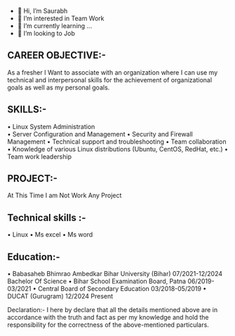 - 👋 Hi, I’m Saurabh
- 👀 I’m interested in Team Work
- 🌱 I’m currently learning ...
- 💞️ I’m looking to Job



## CAREER OBJECTIVE:-
 As a fresher I Want to associate with an organization where I can use my technical and interpersonal skills for the achievement of organizational goals as well as my personal goals.

## SKILLS:-
•	Linux System Administration					
•	Server Configuration and Management
•	Security and Firewall Management
•	Technical support and troubleshooting
•	Team collaboration
•	Knowledge of various Linux distributions (Ubuntu, CentOS, RedHat, etc.)
•	Team work leadership

## PROJECT:-
At This Time I am Not Work Any Project


## Technical skills :-
•	Linux
•	Ms excel
•	Ms word



## Education:-
•	Babasaheb Bhimrao Ambedkar Bihar University (Bihar)				07/2021-12/2024
  Bachelor Of Science
•	Bihar School Examination Board, Patna						06/2019-03/2021
•	Central Board of Secondary Education							03/2018-05/2019
•	DUCAT (Gurugram) 										12/2024 Present


Declaration:-
I here by declare that all the details mentioned above are in accordance with the truth and fact as per my knowledge and hold the responsibility for the correctness of the above-mentioned particulars. 





<!---
Saurabh6003/aboutmyself is a ✨ special ✨ repository because its `README.md` (this file) appears on your GitHub profile.
You can click the Preview link to take a look at your changes.
--->
